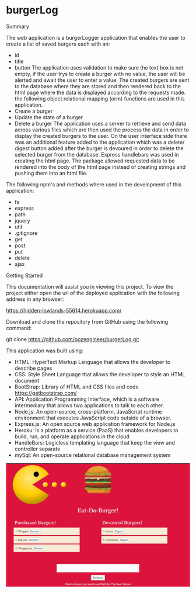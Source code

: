 # burgerLog

Summary

The web application is a burgerLogger application that enables the user to create a list of saved
burgers each with an:
- id
- title
- button
The application uses validation to make sure the text box is not empty, if the user trys to create
a burger with no value, the user will be alerted and await the user to enter a value. The created
burgers are sent to the database where they are stored and then rendered back to the html page where
the data is displayed according to the requests made. the following object relational mapping (orm)
functions are used in this application.
- Create a burger
- Update the state of a burger
- Delete a burger
The application uses a server to retrieve and send data across various files which are then used
the process the data in order to display the created burgers to the user. On the user interface side
there was an additional feature added to the application which was a delete/ digest button added after
the burger is devoured in order to delete the selected burger from the database. Express handlebars was
used in creating the html page. The package allowed requested data to be rendered into the body of the
html page instead of creating strings and pushing them into an html file.

The following npm's and methods where used in the development of this application:
- fs
- express
- path
- jquery
- util
- .gitignore
- get
- post
- put
- delete
- ajax

Getting Started

This documentation will assist you in viewing this project. To view the project either open
the url of the deployed application with the following address in any browser:

https://hidden-lowlands-55614.herokuapp.com/

Download and clone the repository from GitHub using the following command:

git clone https://github.com/pozengineer/burgerLog.git

This application was built using:
- HTML: HyperText Markup Language that allows the developer to describe pages
- CSS: Style Sheet Language that allows the developer to style an HTML document
- BootStrap: Library of HTML and CSS files and code https://getbootstrap.com/
- API: Application Programming Interface, which is a software intermediary that
  allows two applications to talk to each other.
- Node.js: An open-source, cross-platform, JavaScript runtime environment that
  executes JavaScript code outside of a browser.
- Express.js: An open source web application framework for Node.js
- Heroku: Is a platform as a service (PaaS) that enables developers to build, run,
  and operate applications in the cloud
- HandleBars: Logicless templating language that keep the view and controller separate
- mySql: An open-source relational database management system

![burgerLog screenShot](public/assets/images/burgerLog01.jpg)